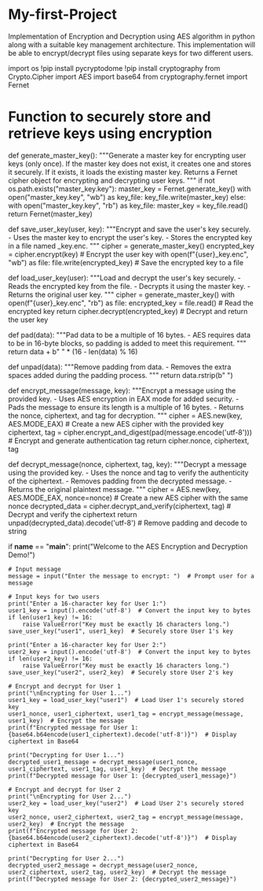 # My-first-Project
Implementation of Encryption and Decryption using AES algorithm in python along with a suitable key management architecture. This implementation will be able to encrypt/decrypt files using separate keys for two different users.  

import os
!pip install pycryptodome
!pip install cryptography
from Crypto.Cipher import AES
import base64
from cryptography.fernet import Fernet

# Function to securely store and retrieve keys using encryption
def generate_master_key():
    """Generate a master key for encrypting user keys (only once).
    If the master key does not exist, it creates one and stores it securely.
    If it exists, it loads the existing master key.
    Returns a Fernet cipher object for encrypting and decrypting user keys.
    """
    if not os.path.exists("master_key.key"):
        master_key = Fernet.generate_key()
        with open("master_key.key", "wb") as key_file:
            key_file.write(master_key)
    else:
        with open("master_key.key", "rb") as key_file:
            master_key = key_file.read()
    return Fernet(master_key)

def save_user_key(user, key):
    """Encrypt and save the user's key securely.
    - Uses the master key to encrypt the user's key.
    - Stores the encrypted key in a file named <user>_key.enc.
    """
    cipher = generate_master_key()
    encrypted_key = cipher.encrypt(key)  # Encrypt the user key
    with open(f"{user}_key.enc", "wb") as file:
        file.write(encrypted_key)  # Save the encrypted key to a file

def load_user_key(user):
    """Load and decrypt the user's key securely.
    - Reads the encrypted key from the file.
    - Decrypts it using the master key.
    - Returns the original user key.
    """
    cipher = generate_master_key()
    with open(f"{user}_key.enc", "rb") as file:
        encrypted_key = file.read()  # Read the encrypted key
    return cipher.decrypt(encrypted_key)  # Decrypt and return the user key

def pad(data):
    """Pad data to be a multiple of 16 bytes.
    - AES requires data to be in 16-byte blocks, so padding is added to meet this requirement.
    """
    return data + b" " * (16 - len(data) % 16)

def unpad(data):
    """Remove padding from data.
    - Removes the extra spaces added during the padding process.
    """
    return data.rstrip(b" ")

def encrypt_message(message, key):
    """Encrypt a message using the provided key.
    - Uses AES encryption in EAX mode for added security.
    - Pads the message to ensure its length is a multiple of 16 bytes.
    - Returns the nonce, ciphertext, and tag for decryption.
    """
    cipher = AES.new(key, AES.MODE_EAX)  # Create a new AES cipher with the provided key
    ciphertext, tag = cipher.encrypt_and_digest(pad(message.encode('utf-8')))  # Encrypt and generate authentication tag
    return cipher.nonce, ciphertext, tag

def decrypt_message(nonce, ciphertext, tag, key):
    """Decrypt a message using the provided key.
    - Uses the nonce and tag to verify the authenticity of the ciphertext.
    - Removes padding from the decrypted message.
    - Returns the original plaintext message.
    """
    cipher = AES.new(key, AES.MODE_EAX, nonce=nonce)  # Create a new AES cipher with the same nonce
    decrypted_data = cipher.decrypt_and_verify(ciphertext, tag)  # Decrypt and verify the ciphertext
    return unpad(decrypted_data).decode('utf-8')  # Remove padding and decode to string

if __name__ == "__main__":
    print("Welcome to the AES Encryption and Decryption Demo!")

    # Input message
    message = input("Enter the message to encrypt: ")  # Prompt user for a message

    # Input keys for two users
    print("Enter a 16-character key for User 1:")
    user1_key = input().encode('utf-8')  # Convert the input key to bytes
    if len(user1_key) != 16:
        raise ValueError("Key must be exactly 16 characters long.")
    save_user_key("user1", user1_key)  # Securely store User 1's key

    print("Enter a 16-character key for User 2:")
    user2_key = input().encode('utf-8')  # Convert the input key to bytes
    if len(user2_key) != 16:
        raise ValueError("Key must be exactly 16 characters long.")
    save_user_key("user2", user2_key)  # Securely store User 2's key

    # Encrypt and decrypt for User 1
    print("\nEncrypting for User 1...")
    user1_key = load_user_key("user1")  # Load User 1's securely stored key
    user1_nonce, user1_ciphertext, user1_tag = encrypt_message(message, user1_key)  # Encrypt the message
    print(f"Encrypted message for User 1: {base64.b64encode(user1_ciphertext).decode('utf-8')}")  # Display ciphertext in Base64

    print("Decrypting for User 1...")
    decrypted_user1_message = decrypt_message(user1_nonce, user1_ciphertext, user1_tag, user1_key)  # Decrypt the message
    print(f"Decrypted message for User 1: {decrypted_user1_message}")

    # Encrypt and decrypt for User 2
    print("\nEncrypting for User 2...")
    user2_key = load_user_key("user2")  # Load User 2's securely stored key
    user2_nonce, user2_ciphertext, user2_tag = encrypt_message(message, user2_key)  # Encrypt the message
    print(f"Encrypted message for User 2: {base64.b64encode(user2_ciphertext).decode('utf-8')}")  # Display ciphertext in Base64

    print("Decrypting for User 2...")
    decrypted_user2_message = decrypt_message(user2_nonce, user2_ciphertext, user2_tag, user2_key)  # Decrypt the message
    print(f"Decrypted message for User 2: {decrypted_user2_message}")

